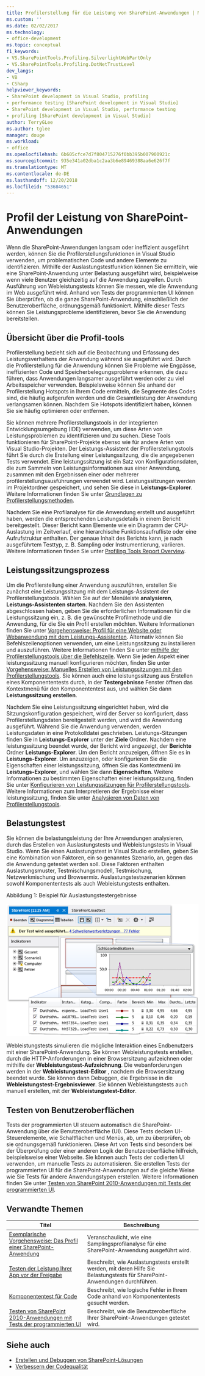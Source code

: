 ```yaml
---
title: Profilerstellung für die Leistung von SharePoint-Anwendungen | Microsoft-Dokumentation
ms.custom: ''
ms.date: 02/02/2017
ms.technology:
- office-development
ms.topic: conceptual
f1_keywords:
- VS.SharePointTools.Profiling.SilverlightWebPartOnly
- VS.SharePointTools.Profiling.DotNetTrustLevel
dev_langs:
- VB
- CSharp
helpviewer_keywords:
- SharePoint development in Visual Studio, profiling
- performance testing [SharePoint development in Visual Studio]
- SharePoint development in Visual Studio, performance testing
- profiling [SharePoint development in Visual Studio]
author: TerryGLee
ms.author: tglee
manager: douge
ms.workload:
- office
ms.openlocfilehash: 6b605cfce7d7f804715276f0bb395b007900921c
ms.sourcegitcommit: 935e341a02dba1c2aa3b6e89469388aa6e626f7f
ms.translationtype: MT
ms.contentlocale: de-DE
ms.lasthandoff: 12/20/2018
ms.locfileid: "53684651"
---
```

# <a name="profile-the-performance-of-sharepoint-applications"></a>Profil der Leistung von SharePoint-Anwendungen

Wenn die SharePoint-Anwendungen langsam oder ineffizient ausgeführt werden, können Sie die Profilerstellungsfunktionen in Visual Studio verwenden, um problematischen Code und andere Elemente zu identifizieren. Mithilfe der Auslastungstestfunktion können Sie ermitteln, wie eine SharePoint-Anwendung unter Belastung ausgeführt wird, beispielweise wenn viele Benutzer gleichzeitig auf die Anwendung zugreifen. Durch Ausführung von Webleistungstests können Sie messen, wie die Anwendung im Web ausgeführt wird. Anhand von Tests der programmierten UI können Sie überprüfen, ob die ganze SharePoint-Anwendung, einschließlich der Benutzeroberfläche, ordnungsgemäß funktioniert. Mithilfe dieser Tests können Sie Leistungsprobleme identifizieren, bevor Sie die Anwendung bereitstellen.

## <a name="profile-tools-overview"></a>Übersicht über die Profil-tools

Profilerstellung bezieht sich auf die Beobachtung und Erfassung des Leistungsverhaltens der Anwendung während sie ausgeführt wird. Durch die Profilerstellung für die Anwendung können Sie Probleme wie Engpässe, ineffizienten Code und Speicherbelegungsprobleme erkennen, die dazu führen, dass Anwendungen langsamer ausgeführt werden oder zu viel Arbeitsspeicher verwenden. Beispielsweise können Sie anhand der Profilerstellung Hotspots in Ihrem Code ermitteln, die Segmente des Codes sind, die häufig aufgerufen werden und die Gesamtleistung der Anwendung verlangsamen können. Nachdem Sie Hotspots identifiziert haben, können Sie sie häufig optimieren oder entfernen.

Sie können mehrere Profilerstellungstools in der integrierten Entwicklungsumgebung (IDE) verwenden, um diese Arten von Leistungsproblemen zu identifizieren und zu suchen. Diese Tools funktionieren für SharePoint-Projekte ebenso wie für andere Arten von Visual Studio-Projekten. Der Leistungs-Assistent der Profilerstellungstools führt Sie durch die Erstellung einer Leistungssitzung, die die angegebenen Tests verwendet. Eine leistungssitzung ist ein Satz von Konfigurationsdaten, die zum Sammeln von Leistungsinformationen aus einer Anwendung, zusammen mit den Ergebnissen einer oder mehrerer profilerstellungsausführungen verwendet wird. Leistungssitzungen werden im Projektordner gespeichert, und sehen Sie diese in **Leistungs-Explorer**. Weitere Informationen finden Sie unter [Grundlagen zu Profilerstellungsmethoden](../profiling/understanding-performance-collection-methods.md).

Nachdem Sie eine Profilanalyse für die Anwendung erstellt und ausgeführt haben, werden die entsprechenden Leistungsdetails in einem Bericht bereitgestellt. Dieser Bericht kann Elemente wie ein Diagramm der CPU-Auslastung im Zeitverlauf, eine hierarchische Funktionsaufrufliste oder eine Aufrufstruktur enthalten. Der genaue Inhalt des Berichts kann, je nach ausgeführtem Testtyp, z. B. Sampling oder Instrumentierung, variieren. Weitere Informationen finden Sie unter [Profiling Tools Report Overview](http://go.microsoft.com/fwlink/?LinkId=224689).

## <a name="performance-session-process"></a>Leistungssitzungsprozess

Um die Profilerstellung einer Anwendung auszuführen, erstellen Sie zunächst eine Leistungssitzung mit dem Leistungs-Assistent der Profilerstellungstools. Wählen Sie auf der Menüleiste **analysieren**, **Leistungs-Assistenten starten**. Nachdem Sie den Assistenten abgeschlossen haben, geben Sie die erforderlichen Informationen für die Leistungssitzung ein, z. B. die gewünschte Profilmethode und die Anwendung, für die Sie ein Profil erstellen möchten. Weitere Informationen finden Sie unter [Vorgehensweise: Profil für eine Website oder Webanwendung mit dem Leistungs-Assistenten](http://go.microsoft.com/fwlink/?LinkId=224692). Alternativ können Sie Befehlszeilenoptionen verwenden, um eine Leistungssitzung zu installieren und auszuführen. Weitere Informationen finden Sie unter [mithilfe der Profilerstellungstools über die Befehlszeile](http://go.microsoft.com/fwlink/?LinkId=224703). Wenn Sie jeden Aspekt einer leistungssitzung manuell konfigurieren möchten, finden Sie unter [Vorgehensweise: Manuelles Erstellen von Leistungssitzungen mit den Profilerstellungstools](http://go.microsoft.com/fwlink/?LinkId=224691). Sie können auch eine leistungssitzung aus Erstellen eines Komponententests durch, in der **Testergebnisse** Fenster öffnen das Kontextmenü für den Komponententest aus, und wählen Sie dann **Leistungssitzung erstellen**.

Nachdem Sie eine Leistungssitzung eingerichtet haben, wird die Sitzungskonfiguration gespeichert, wird der Server so konfiguriert, dass Profilerstellungsdaten bereitgestellt werden, und wird die Anwendung ausgeführt. Während Sie die Anwendung verwenden, werden Leistungsdaten in eine Protokolldatei geschrieben. Leistungs-Sitzungen finden Sie in **Leistungs-Explorer** unter der **Ziele** Ordner. Nachdem eine leistungssitzung beendet wurde, der Bericht wird angezeigt, der **Berichte** Ordner **Leistungs-Explorer**. Um den Bericht anzuzeigen, öffnen Sie es in **Leistungs-Explorer**. Um anzuzeigen, oder konfigurieren Sie die Eigenschaften einer leistungssitzung, öffnen Sie das Kontextmenü im **Leistungs-Explorer**, und wählen Sie dann **Eigenschaften**. Weitere Informationen zu bestimmten Eigenschaften einer leistungssitzung, finden Sie unter [Konfigurieren von Leistungssitzungen für Profilerstellungstools](http://go.microsoft.com/fwlink/?LinkId=224694). Weitere Informationen zum Interpretieren der Ergebnisse einer leistungssitzung, finden Sie unter [Analysieren von Daten von Profilerstellungstools](http://go.microsoft.com/fwlink/?LinkId=224704).

## <a name="stress-test"></a>Belastungstest

Sie können die belastungsleistung der Ihre Anwendungen analysieren, durch das Erstellen von Auslastungstests und Webleistungstests in Visual Studio. Wenn Sie einen Auslastungstest in Visual Studio erstellen, geben Sie eine Kombination von Faktoren, ein so genanntes Szenario, an, gegen das die Anwendung getestet werden soll. Diese Faktoren enthalten Auslastungsmuster, Testmischungsmodell, Testmischung, Netzwerkmischung und Browsermix. Auslastungstestszenarien können sowohl Komponententests als auch Webleistungstests enthalten.

Abbildung 1: Beispiel für Auslastungstestergebnisse

![Diagrammansicht der laufenden Auslastungstest](../sharepoint/media/load-webgraphs.png "Diagrammansicht des Auslastungstest wird ausgeführt")

Webleistungstests simulieren die mögliche Interaktion eines Endbenutzers mit einer SharePoint-Anwendung. Sie können Webleistungstests erstellen, durch die HTTP-Anforderungen in einer Browsersitzung aufzeichnen oder mithilfe der **Webleistungstest-Aufzeichnung**. Die webanforderungen werden in der **Webleistungstest-Editor** , nachdem die Browsersitzung beendet wurde. Sie können dann Debuggen, die Ergebnisse in die **Webleistungstest-Ergebnisviewer**. Sie können Webleistungstests auch manuell erstellen, mit der **Webleistungstest-Editor**.

## <a name="test-user-interfaces"></a>Testen von Benutzeroberflächen

Tests der programmierten UI steuern automatisch die SharePoint-Anwendung über die Benutzeroberfläche (UI). Diese Tests decken UI-Steuerelemente, wie Schaltflächen und Menüs, ab, um zu überprüfen, ob sie ordnungsgemäß funktionieren. Diese Art von Tests sind besonders bei der Überprüfung oder einer anderen Logik der Benutzeroberfläche hilfreich, beispielsweise einer Webseite. Sie können auch Tests der codierten UI verwenden, um manuelle Tests zu automatisieren. Sie erstellen Tests der programmierten UI für die SharePoint-Anwendungen auf die gleiche Weise wie Sie Tests für andere Anwendungstypen erstellen. Weitere Informationen finden Sie unter [Testen von SharePoint 2010-Anwendungen mit Tests der programmierten UI](../test/testing-sharepoint-2010-applications-with-coded-ui-tests.md).

## <a name="related-topics"></a>Verwandte Themen

|Titel|Beschreibung|
|-----------|-----------------|
|[Exemplarische Vorgehensweise: Das Profil einer SharePoint-Anwendung](../sharepoint/walkthrough-profiling-a-sharepoint-application.md)|Veranschaulicht, wie eine Samplingsprofilanalyse für eine SharePoint-Anwendung ausgeführt wird.|
|[Testen der Leistung Ihrer App vor der Freigabe](/azure/devops/test/load-test/run-performance-tests-app-before-release?view=vsts)|Beschreibt, wie Auslastungstests erstellt werden, mit deren Hilfe Sie Belastungstests für SharePoint-Anwendungen durchführen.|
|[Komponententest für Code](../test/unit-test-your-code.md)|Beschreibt, wie logische Fehler in Ihrem Code anhand von Komponententests gesucht werden.|
|[Testen von SharePoint 2010-Anwendungen mit Tests der programmierten UI](../test/testing-sharepoint-2010-applications-with-coded-ui-tests.md)|Beschreibt, wie die Benutzeroberfläche Ihrer SharePoint-Anwendungen getestet wird.|

## <a name="see-also"></a>Siehe auch

- [Erstellen und Debuggen von SharePoint-Lösungen](../sharepoint/building-and-debugging-sharepoint-solutions.md)
- [Verbessern der Codequalität](../test/improve-code-quality.md)